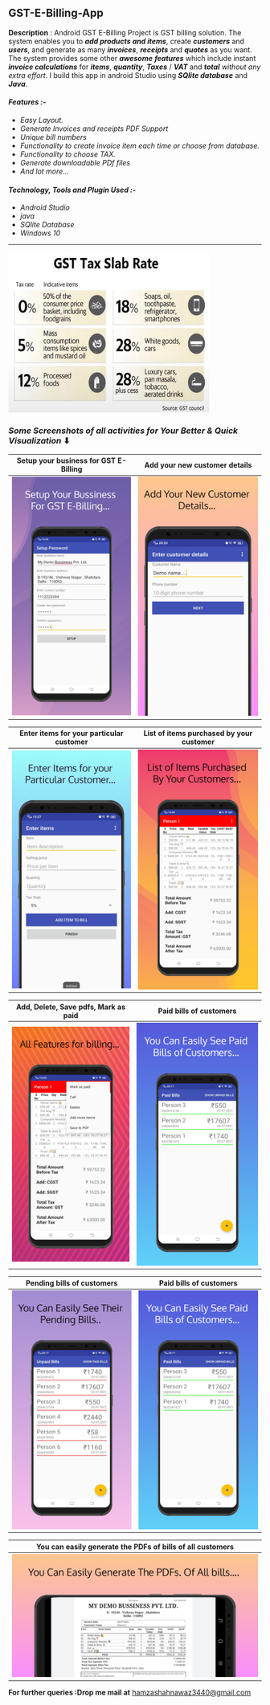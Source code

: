 ## GST-E-Billing-App

**Description** : Android GST E-Billing Project  is GST billing solution. The system enables you to _**add products and items**_, create _**customers**_ and _**users**_, and generate as many _**invoices**_, _**receipts**_ and _**quotes**_ as you want.  The system provides some other _**awesome** **features**_ which include instant _**invoice calculations**_ for _**items**_, _**quantity**_, _**Taxes**_ / _**VAT**_ and _**total**_ _without any extra effort_. I build this app in android Studio using _**SQlite database**_ and _**Java**_.

#### _Features :-_
* _Easy  Layout._  
* _Generate Invoices and receipts PDF Support_  
* _Unique bill numbers_  
* _Functionality to create invoice item each time or choose from database._  
* _Functionality to choose  TAX._  
* _Generate downloadable PDf  files_  
* _And lot more..._

#### _Technology, Tools and Plugin Used :-_
* _Android Studio_  
* _java_  
* _SQlite Database_  
* _Windows 10_  

---
<img src="Screenshots/GST-tax-slab-rate.jpg" width="400" height="320">

### _Some Screenshots of all activities for Your Better & Quick Visualization_ ⬇

 Setup your business for GST E-Billing                               | Add your new customer details                                        
:------------------------------------------:|:-------------------------------------------:
 <img src="Screenshots/screen_1.png" width="315"> | <img src="Screenshots/screen_2.png" width="315">
 
 Enter items for your particular customer 			                    | List of items purchased by your customer
:-----------------------------------------------:|:----------------------------------------:
 <img src="Screenshots/screen_3.png" width="315">|<img src="Screenshots/screen_4.png" width="315">

 Add, Delete, Save pdfs, Mark as paid                           | Paid bills of customers                             
:-----------------------------------------:|:--------------------------------------------:
<img src="Screenshots/screen_5.png" width="315">| <img src="Screenshots/screen_6.png" width="315">

 Pending bills of customers                       | Paid bills of customers
:-----------------------------------------------:|:-------------------------------------:
 <img src="Screenshots/screen_7.png" width="315">|<img src="Screenshots/screen_6.png" width="315">
 
| You can easily generate the PDFs of bills of all customers                                |
| :----------------------------------------------------------------------------------------:|
| <img src="Screenshots/screen_8.png" width="770">                                          |  

**For further queries :Drop me mail at** hamzashahnawaz3440@gmail.com
 

